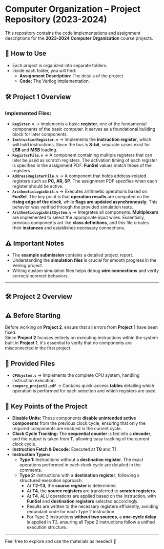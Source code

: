 # Computer Organization – Project Repository (2023-2024)

This repository contains the code implementations and assignment descriptions for the **2023-2024 Computer Organization** course projects.

## 📌 How to Use

- Each project is organized into separate folders.
- Inside each folder, you will find:
  - **Assignment Description:** The details of the project.
  - **Code:** The Verilog implementation.

## 🛠 Project 1 Overview

### Implemented Files:
- **`Register.v`** → Implements a basic **register**, one of the fundamental components of the basic computer. It serves as a foundational building block for later components.  
- **`InstructionRegister.v`** → Implements the **instruction register**, which will hold instructions. Since the bus is **8-bit**, separate cases exist for **LSB** and **MSB** loading.  
- **`RegisterFile.v`** → A component containing multiple registers that can later be used as scratch registers. The activation timing of each register is specified in the assignment PDF. **FunSel** values match those of the registers.  
- **`AddressRegisterFile.v`** → A component that holds address-related registers such as **PC, AR, SP**. The assignment PDF specifies when each register should be active.  
- **`ArithmeticLogicUnit.v`** → Executes arithmetic operations based on **FunSel**. The key point is that **operation results** are computed on the **rising edge of the clock**, while **flags are updated asynchronously**. This behavior was verified through the provided simulation tests.  
- **`ArithmeticLogicUnitSystem.v`** → Integrates all components. **Multiplexers** are implemented to select the appropriate input wires. Essentially, previous components act like **class definitions**, and this file creates their **instances** and establishes necessary connections.  

## ⚠ Important Notes

- The **example submission** contains a detailed project report.  
- Understanding the **simulation files** is crucial for smooth progress in the Verilog project.  
- Writing custom simulation files helps debug **wire connections** and verify correct/incorrect behaviors.  

---

## 🛠 Project 2 Overview

## ⚠ Before Starting

Before working on **Project 2**, ensure that all errors from **Project 1** have been fixed.  
Since **Project 2** focuses entirely on executing instructions within the system built in **Project 1**, it's essential to verify that no components are misconnected in the first project.  

## 📂 Provided Files

- **`CPUsystem.v`** → Implements the complete CPU system, handling instruction execution.  
- **`comporg_project2.pdf`** → Contains quick-access **tables** detailing which operation is performed for each selection and which registers are used.  

## 🔑 Key Points of the Project

- **Disable Units:** These components **disable unintended active components** from the previous clock cycle, ensuring that only the required components are enabled in the current cycle.  
- **Clock Cycle Tracking:** The **sequential counter** is fed into a **decoder**, and the output is taken from **T**, allowing easy tracking of the current clock cycle.  
- **Instruction Fetch & Decode:** Executed at **T0** and **T1**.  
- **Instruction Types:**  
  - **Type 1:** Instructions without a **destination register**. The exact operations performed in each clock cycle are detailed in the comments.  
  - **Type 2:** Instructions with a **destination register**, following a structured execution approach:  
    - At **T2-T3**, the **source register** is determined.  
    - At **T4**, the **source registers** are transferred to **scratch registers**.  
    - At **T4**, ALU operations are applied based on the instruction, with **FunSel** and **destination registers** selected accordingly.  
    - Results are written to the necessary registers efficiently, avoiding redundant code for each Type 2 instruction.  
    - For Type 2 instructions **without two sources**, a **one-cycle delay** is applied in T3, ensuring all Type 2 instructions follow a unified execution structure.  

---

Feel free to explore and use the materials as needed! 🚀  
